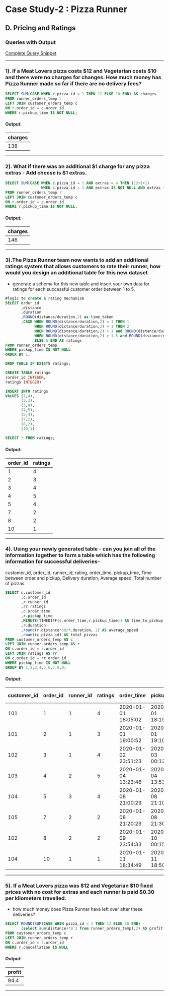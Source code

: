 # Case Study-2 : Pizza Runner

## D. Pricing and Ratings

### Queries with Output

[Complete Query Snippet](https://github.com/Mahima012/8-Week-SQL-Challenge/blob/main/Case%20Study%20%232%20%3A%20Pizza%20Runner/Pizza%20Runner.sql)

***
### 1). If a Meat Lovers pizza costs $12 and Vegetarian costs $10 and there were no charges for changes. How much money has Pizza Runner made so far if there are no delivery fees?

````sql
SELECT SUM(CASE WHEN c.pizza_id = 1 THEN 12 ELSE 10 END) AS charges
FROM runner_orders_temp r
LEFT JOIN customer_orders_temp c
ON r.order_id = c.order_id
WHERE r.pickup_time IS NOT NULL;
````

#### Output:
| charges |
|---------|
| 138     |

***
### 2). What if there was an additional $1 charge for any pizza extras - Add cheese is $1 extras.

````sql
SELECT SUM(CASE WHEN c.pizza_id = 1 AND extras = 4 THEN (12+1+1)
                WHEN c.pizza_id = 1 AND extras IS NOT NULL AND extras <> 4 THEN (12+1) ELSE 12 END) AS charges
FROM runner_orders_temp r
LEFT JOIN customer_orders_temp c
ON r.order_id = c.order_id
WHERE r.pickup_time IS NOT NULL;
````

#### Output:
| charges |
|---------|
| 146     |

***
### 3).The Pizza Runner team now wants to add an additional ratings system that allows customers to rate their runner, how would you design an additional table for this new dataset 
- generate a schema for this new table and insert your own data for ratings for each successful customer order between 1 to 5.

````sql
#logic to create a rating mechanism
SELECT order_id
	   ,distance
       ,duration
       ,ROUND(distance/duration,2) as time_taken
       ,CASE WHEN ROUND(distance/duration,2) < 1 THEN 1
             WHEN ROUND(distance/duration,2) = 1 THEN 2
             WHEN ROUND(distance/duration,2) > 1 and ROUND(distance/duration,2) <1.5 THEN 3
             WHEN ROUND(distance/duration,2) > 1.5 and ROUND(distance/duration,2) <2 THEN 4
             ELSE 5 END AS ratings
FROM runner_orders_temp
WHERE pickup_time IS NOT NULL
ORDER BY 1; 

DROP TABLE IF EXISTS ratings;

CREATE TABLE ratings
(order_id INTEGER,
ratings INTEGER)

INSERT INTO ratings
VALUES (1,4),
       (2,3),
       (3,4),
       (4,5),
       (5,4),
       (7,2),
       (8,2),
       (10,1)
       
SELECT * FROM ratings;
````

#### Output:
| order_id | ratings |
|----------|---------|
|    1     |    4    |
|    2     |    3    |
|    3     |    4    |
|    4     |    5    |
|    5     |    4    |
|    7     |    2    |
|    8     |    2    |
|   10     |    1    |

***
### 4). Using your newly generated table - can you join all of the information together to form a table which has the following information for successful deliveries-
customer_id, order_id, runner_id, rating, order_time, pickup_time, Time between order and pickup, Delivery duration, Average speed, Total number of pizzas.

````sql
SELECT c.customer_id
       ,c.order_id
       ,r.runner_id
       ,rr.ratings
	   ,c.order_time
	   ,r.pickup_time
       ,MINUTE(TIMEDIFF(c.order_time,r.pickup_time)) AS time_to_pickup
       ,r.duration
       ,round(r.distance*60/r.duration, 2) AS average_speed
       ,count(c.pizza_id) AS total_pizzas
FROM customer_orders_temp AS c
LEFT JOIN runner_orders_temp AS r
ON c.order_id = r.order_id
LEFT JOIN ratings AS rr
ON c.order_id = rr.order_id
WHERE pickup_time IS NOT NULL
GROUP BY 1,2,3,4,5,6,7,8,9;
````

#### Output:
| customer_id | order_id | runner_id | ratings |     order_time      |    pickup_time     | time_to_pickup (min) | duration (min) | average_speed | total_pizzas |
|-------------|----------|-----------|---------|----------------------|---------------------|-----------------------|----------------|----------------|---------------|
|     101     |    1     |     1     |    4    | 2020-01-01 18:05:02  | 2020-01-01 18:15:34 |          10           |       32       |     37.5       |       1       |
|     101     |    2     |     1     |    3    | 2020-01-01 19:00:52  | 2020-01-01 19:10:54 |          10           |       27       |     44.44      |       1       |
|     102     |    3     |     1     |    4    | 2020-01-02 23:51:23  | 2020-01-03 00:12:37 |          21           |       20       |     40.2       |       2       |
|     103     |    4     |     2     |    5    | 2020-01-04 13:23:46  | 2020-01-04 13:53:03 |          29           |       40       |     35.1       |       3       |
|     104     |    5     |     3     |    4    | 2020-01-08 21:00:29  | 2020-01-08 21:10:57 |          10           |       15       |     40         |       1       |
|     105     |    7     |     2     |    2    | 2020-01-08 21:20:29  | 2020-01-08 21:30:45 |          10           |       25       |     60         |       1       |
|     102     |    8     |     2     |    2    | 2020-01-09 23:54:33  | 2020-01-10 00:15:02 |          20           |       15       |     93.6       |       1       |
|     104     |   10     |     1     |    1    | 2020-01-11 18:34:49  | 2020-01-11 18:50:20 |          15           |       10       |     60         |       2       |

***
### 5). If a Meat Lovers pizza was $12 and Vegetarian $10 fixed prices with no cost for extras and each runner is paid $0.30 per kilometers travelled. 
- how much money does Pizza Runner have left over after these deliveries?

````sql
SELECT ROUND(SUM(CASE WHEN pizza_id = 1 THEN 12 ELSE 10 END) -
       (select sum(distance)*0.3 from runner_orders_temp),2) AS profit
FROM customer_orders_temp c
LEFT JOIN runner_orders_temp r 
ON c.order_id = r.order_id
WHERE r.cancellation IS NULL
````

#### Output:
| profit  |
|---------|
| 94.4    |

***
